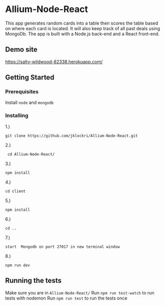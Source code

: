 # Allium-Node-React

This app generates random cards into a table then scores the table based on where each card is located. It will also keep track of all past deals using MongoDb. The app is built with a Node.js back-end and a React front-end. 

## Demo site
https://salty-wildwood-82338.herokuapp.com/
## Getting Started

### Prerequisites
Install ```node``` and ```mongodb```


### Installing
1.)
```
git clone https://github.com/jklockri/Allium-Node-React.git
```
2.)
```
 cd Allium-Node-React/
 ```
3.)
```
npm install
```
4.)
```
cd client
```
5.)
```
npm install
```
6.)
```
cd ..
```
7.)
```
start  Mongodb on port 27017 in new terminal window
```
8.)
```
npm run dev
```


## Running the tests

Make sure you are in  ```Allium-Node-React/```
Run ```npm run test-watch``` to run tests with nodemon
Run ```npm run test``` to run the tests once
